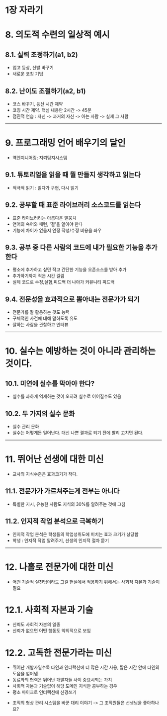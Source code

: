 1장 자라기
============
# 8. 의도적 수련의 일상적 예시
## 8.1. 실력 조정하기(a1, b2)
- 업고 등상, 신발 바꾸기
- 새로운 코칭 기법
## 8.2. 난이도 조절하기(a2, b1)
- 코스 바꾸기, 등산 시간 제약
- 코칭 시간 제약. 핵심 내용만 2시간 -> 45분
- 점진적 연습 : 자신 -> 과거의 자신 -> 아는 사람 -> 실제 그 사람
***

# 9. 프로그래밍 언어 배우기의 달인
- 역엔지니어링; 지뢰탐지시스템
## 9.1. 튜토리얼을 읽을 때 뭘 만들지 생각하고 읽는다
- 적극적 읽기 : 읽다가 구현, 다시 읽기
## 9.2. 공부할 때 표준 라이브러리 소스코드를 읽는다
- 표준 라이브러리는 아름다운 말뭉치
- 언어의 숙어와 패턴, '결'을 알아야 한다
- 기능에 차이가 없을지 언정 작성/수정 비용을 좌우
## 9.3. 공부 중 다른 사람의 코드에 내가 필요한 기능을 추가한다
- 평소에 추가하고 싶던 작고 간단한 기능을 오픈소스를 받아 추가
- 추가하기까지 적은 시간 걸림
- 실제 코드로 수정,실험,피드백 더 나아가 커뮤니티 피드백
## 9.4. 전문성을 효과적으로 뽑아내는 전문가가 되기
- 전문가를 잘 활용하는 것도 능력
- 구체적인 사건에 대해 말하도록 유도
- 잘하는 사람을 관찰하고 인터뷰
***

# 10. 실수는 예방하는 것이 아니라 관리하는 것이다.
## 10.1. 미연에 실수를 막아야 한다?
- 실수를 과하게 억제하는 것이 오히려 실수로 이어질수도 있음
## 10.2. 두 가지의 실수 문화
- 실수 관리 문화
- 실수는 어떻게든 일어난다. 대신 나쁜 결과로 되기 전에 빨리 고치면 된다.
***

# 11. 뛰어난 선생에 대한 미신
- 교사의 지식수준은 효과크기가 작다.
## 11.1. 전문가가 가르쳐주는게 전부는 아니다
- 특별한 지시, 유능한 사람도 지식의 30%를 알려주는 것에 그침
## 11.2. 인지적 작업 분석으로 극복하기
- 인지적 작업 분석은 학생들의 학업성취도에 미치는 효과 크기가 상당함
- 학생 : 인지적 작업 알려주기, 선생의 인지적 절차 묻기
***

# 12. 나홀로 전문가에 대한 미신
- 어떤 기술적 실천법이라도 그걸 현실에서 적용하기 위해서는 사회적 자본과 기술이 필요
# 12.1. 사회적 자본과 기술
- 신뢰도 사회적 자본의 일종
- 신뢰가 없으면 어떤 행동도 악의적으로 보임
# 12.2. 고독한 전문가라는 미신
- 뛰어난 개발자일수록 타인과 인터랙션에 더 많은 시간 사용, 짧은 시간 안에 타인의 도움을 얻어냄
- 동료와의 협력은 뛰어난 개발자들 사이 중요시되는 가치
- 사회적 자본과 기술없이 해당 도메인 지식만 공부하는 경우
- 평소 마이크로 인터랙션에 신경쓰기
+ 조직의 형상 관리 시스템을 바꾼 대리 이야기 -> 그 조직원들은 선생님을 좋아하나요?

